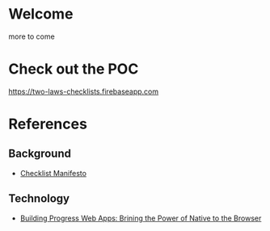 


# Welcome


 more to come


 # Check out the POC 

 https://two-laws-checklists.firebaseapp.com



# References

## Background

* [Checklist Manifesto](http://a.co/apaWiNh)


## Technology

* [Building Progress Web Apps: Brining the Power of Native to the Browser](http://a.co/a79H0D9)
